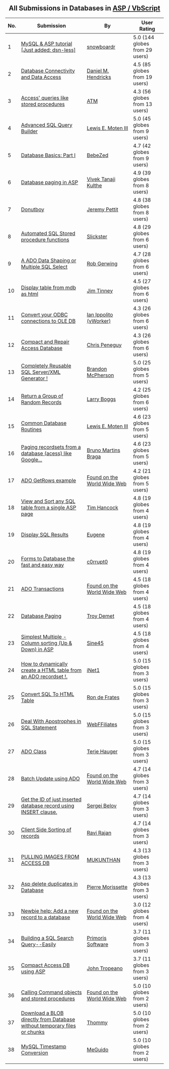 ﻿<div align="center">

## All Submissions in Databases in [ASP / VbScript](../ByWorld/asp-vbscript.md)

</div>

No.  | Submission | By   | User Rating
---- | ---------- | ---- | -----------
1 | [MySQL & ASP tutorial    \[Just added: dsn\-less\]<br />](https://github.com/Planet-Source-Code/snowboardr-mysql-asp-tutorial-just-added-dsn-less__4-7739) | [snowboardr](../ByAuthor/snowboardr.md) | 5.0 (144 globes from 29 users)
2 | [Database Connectivity and Data Access<br />](https://github.com/Planet-Source-Code/daniel-m-hendricks-database-connectivity-and-data-access__4-6442) | [Daniel M\. Hendricks](../ByAuthor/daniel-m-hendricks.md) | 4.5 (85 globes from 19 users)
3 | [Access' queries like stored procedures<br />](https://github.com/Planet-Source-Code/atm-access-queries-like-stored-procedures__4-6127) | [ATM](../ByAuthor/atm.md) | 4.3 (56 globes from 13 users)
4 | [Advanced SQL Query Builder<br />](https://github.com/Planet-Source-Code/lewis-e-moten-iii-advanced-sql-query-builder__4-6297) | [Lewis E\. Moten III](../ByAuthor/lewis-e-moten-iii.md) | 5.0 (45 globes from 9 users)
5 | [Database Basics: Part I<br />](https://github.com/Planet-Source-Code/bebezed-database-basics-part-i__4-6159) | [BebeZed](../ByAuthor/bebezed.md) | 4.7 (42 globes from 9 users)
6 | [Database paging in ASP<br />](https://github.com/Planet-Source-Code/vivek-tanaji-kulthe-database-paging-in-asp__4-8122) | [Vivek Tanaji Kulthe](../ByAuthor/vivek-tanaji-kulthe.md) | 4.9 (39 globes from 8 users)
7 | [Donutboy<br />](https://github.com/Planet-Source-Code/jeremy-pettit-donutboy__4-6368) | [Jeremy Pettit](../ByAuthor/jeremy-pettit.md) | 4.8 (38 globes from 8 users)
8 | [Automated SQL Stored procedure functions<br />](https://github.com/Planet-Source-Code/slickster-automated-sql-stored-procedure-functions__4-7575) | [Slickster](../ByAuthor/slickster.md) | 4.8 (29 globes from 6 users)
9 | [A ADO Data Shaping or Multiple SQL Select<br />](https://github.com/Planet-Source-Code/rob-gerwing-a-ado-data-shaping-or-multiple-sql-select__4-6512) | [Rob Gerwing](../ByAuthor/rob-gerwing.md) | 4.7 (28 globes from 6 users)
10 | [Display table from mdb as html<br />](https://github.com/Planet-Source-Code/jim-tinney-display-table-from-mdb-as-html__4-7517) | [Jim Tinney](../ByAuthor/jim-tinney.md) | 4.5 (27 globes from 6 users)
11 | [Convert your ODBC connections to OLE DB<br />](https://github.com/Planet-Source-Code/ian-ippolito-vworker-convert-your-odbc-connections-to-ole-db__4-35) | [Ian Ippolito \(vWorker\)](../ByAuthor/ian-ippolito-vworker.md) | 4.3 (26 globes from 6 users)
12 | [Compact and Repair Access Database<br />](https://github.com/Planet-Source-Code/chris-peneguy-compact-and-repair-access-database__4-7404) | [Chris Peneguy](../ByAuthor/chris-peneguy.md) | 4.3 (26 globes from 6 users)
13 | [Completely Reusable SQL Server/XML Generator \!<br />](https://github.com/Planet-Source-Code/brandon-mcpherson-completely-reusable-sql-server-xml-generator__4-6504) | [Brandon McPherson](../ByAuthor/brandon-mcpherson.md) | 5.0 (25 globes from 5 users)
14 | [Return a Group of Random Records<br />](https://github.com/Planet-Source-Code/larry-boggs-return-a-group-of-random-records__4-6201) | [Larry Boggs](../ByAuthor/larry-boggs.md) | 4.2 (25 globes from 6 users)
15 | [Common Database Routines<br />](https://github.com/Planet-Source-Code/lewis-e-moten-iii-common-database-routines__4-6270) | [Lewis E\. Moten III](../ByAuthor/lewis-e-moten-iii.md) | 4.6 (23 globes from 5 users)
16 | [Paging recordsets from a database \(acess\) like Google\.\.\.<br />](https://github.com/Planet-Source-Code/bruno-martins-braga-paging-recordsets-from-a-database-acess-like-google__4-8571) | [Bruno Martins Braga](../ByAuthor/bruno-martins-braga.md) | 4.6 (23 globes from 5 users)
17 | [ADO GetRows example<br />](https://github.com/Planet-Source-Code/found-on-the-world-wide-web-ado-getrows-example__4-21) | [Found on the World Wide Web](../ByAuthor/found-on-the-world-wide-web.md) | 4.2 (21 globes from 5 users)
18 | [View and Sort any SQL table from a single ASP page<br />](https://github.com/Planet-Source-Code/tim-hancock-view-and-sort-any-sql-table-from-a-single-asp-page__4-6238) | [Tim Hancock](../ByAuthor/tim-hancock.md) | 4.8 (19 globes from 4 users)
19 | [Display SQL Results<br />](https://github.com/Planet-Source-Code/eugene-display-sql-results__4-6474) | [Eugene](../ByAuthor/eugene.md) | 4.8 (19 globes from 4 users)
20 | [Forms to Database the fast and easy way<br />](https://github.com/Planet-Source-Code/c0rrupt0-forms-to-database-the-fast-and-easy-way__4-6639) | [c0rrupt0](../ByAuthor/c0rrupt0.md) | 4.8 (19 globes from 4 users)
21 | [ADO Transactions<br />](https://github.com/Planet-Source-Code/found-on-the-world-wide-web-ado-transactions__4-20) | [Found on the World Wide Web](../ByAuthor/found-on-the-world-wide-web.md) | 4.5 (18 globes from 4 users)
22 | [Database Paging<br />](https://github.com/Planet-Source-Code/troy-demet-database-paging__4-6252) | [Troy Demet](../ByAuthor/troy-demet.md) | 4.5 (18 globes from 4 users)
23 | [Simplest Multiple \- Column sorting \(Up & Down\) in ASP<br />](https://github.com/Planet-Source-Code/sine45-simplest-multiple-column-sorting-up-down-in-asp__4-8405) | [Sine45](../ByAuthor/sine45.md) | 4.5 (18 globes from 4 users)
24 | [How to dynamically create a HTML table from an ADO recordset \!\.<br />](https://github.com/Planet-Source-Code/inet1-how-to-dynamically-create-a-html-table-from-an-ado-recordset__4-6575) | [iNet1](../ByAuthor/inet1.md) | 5.0 (15 globes from 3 users)
25 | [Convert SQL To HTML Table<br />](https://github.com/Planet-Source-Code/ron-de-frates-convert-sql-to-html-table__4-7152) | [Ron de Frates](../ByAuthor/ron-de-frates.md) | 5.0 (15 globes from 3 users)
26 | [Deal With Apostrophes in SQL Statement<br />](https://github.com/Planet-Source-Code/webffiliates-deal-with-apostrophes-in-sql-statement__4-7662) | [WebFFiliates](../ByAuthor/webffiliates.md) | 5.0 (15 globes from 3 users)
27 | [ADO Class<br />](https://github.com/Planet-Source-Code/terje-hauger-ado-class__4-9227) | [Terje Hauger](../ByAuthor/terje-hauger.md) | 5.0 (15 globes from 3 users)
28 | [Batch Update using ADO<br />](https://github.com/Planet-Source-Code/found-on-the-world-wide-web-batch-update-using-ado__4-19) | [Found on the World Wide Web](../ByAuthor/found-on-the-world-wide-web.md) | 4.7 (14 globes from 3 users)
29 | [Get the ID of just inserted database record using INSERT clause\.<br />](https://github.com/Planet-Source-Code/sergei-belov-get-the-id-of-just-inserted-database-record-using-insert-clause__4-7379) | [Sergei Belov](../ByAuthor/sergei-belov.md) | 4.7 (14 globes from 3 users)
30 | [Client Side Sorting of records<br />](https://github.com/Planet-Source-Code/ravi-rajan-client-side-sorting-of-records__4-7955) | [Ravi Rajan](../ByAuthor/ravi-rajan.md) | 4.7 (14 globes from 3 users)
31 | [PULLING IMAGES FROM ACCESS DB<br />](https://github.com/Planet-Source-Code/mukunthan-pulling-images-from-access-db__4-6108) | [MUKUNTHAN](../ByAuthor/mukunthan.md) | 4.3 (13 globes from 3 users)
32 | [Asp delete duplicates in Database<br />](https://github.com/Planet-Source-Code/pierre-morissette-asp-delete-duplicates-in-database__4-6548) | [Pierre Morissette](../ByAuthor/pierre-morissette.md) | 4.3 (13 globes from 3 users)
33 | [Newbie help: Add a new record to a database<br />](https://github.com/Planet-Source-Code/found-on-the-world-wide-web-newbie-help-add-a-new-record-to-a-database__4-23) | [Found on the World Wide Web](../ByAuthor/found-on-the-world-wide-web.md) | 3.0 (12 globes from 4 users)
34 | [Building a SQL Search Query\-\-Easily<br />](https://github.com/Planet-Source-Code/primoris-software-building-a-sql-search-query-easily__4-6701) | [Primoris Software](../ByAuthor/primoris-software.md) | 3.7 (11 globes from 3 users)
35 | [Compact Access DB using ASP<br />](https://github.com/Planet-Source-Code/john-tropeano-compact-access-db-using-asp__4-7403) | [John Tropeano](../ByAuthor/john-tropeano.md) | 3.7 (11 globes from 3 users)
36 | [Calling Command objects and stored procedures<br />](https://github.com/Planet-Source-Code/found-on-the-world-wide-web-calling-command-objects-and-stored-procedures__4-10) | [Found on the World Wide Web](../ByAuthor/found-on-the-world-wide-web.md) | 5.0 (10 globes from 2 users)
37 | [Download a BLOB directly from Database without temporary files or chunks<br />](https://github.com/Planet-Source-Code/thommy-download-a-blob-directly-from-database-without-temporary-files-or-chunks__4-7806) | [Thommy](../ByAuthor/thommy.md) | 5.0 (10 globes from 2 users)
38 | [MySQL Timestamp Conversion<br />](https://github.com/Planet-Source-Code/meguido-mysql-timestamp-conversion__4-8659) | [MeGuido](../ByAuthor/meguido.md) | 5.0 (10 globes from 2 users)
